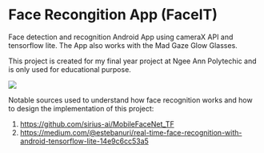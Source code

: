 # Face Recongition App (FaceIT)
Face detection and recognition Android App using cameraX API and tensorflow lite. The App also works with the Mad Gaze Glow Glasses. 

This project is created for my final year project at Ngee Ann Polytechic and is only used for educational purpose.

![](https://github.com/Gibson0918/Large-gif-bypass/blob/main/171916-720x1680.gif)

Notable sources used to understand how face recognition works and how to design the implementation of this project:
1. https://github.com/sirius-ai/MobileFaceNet_TF
2. https://medium.com/@estebanuri/real-time-face-recognition-with-android-tensorflow-lite-14e9c6cc53a5
